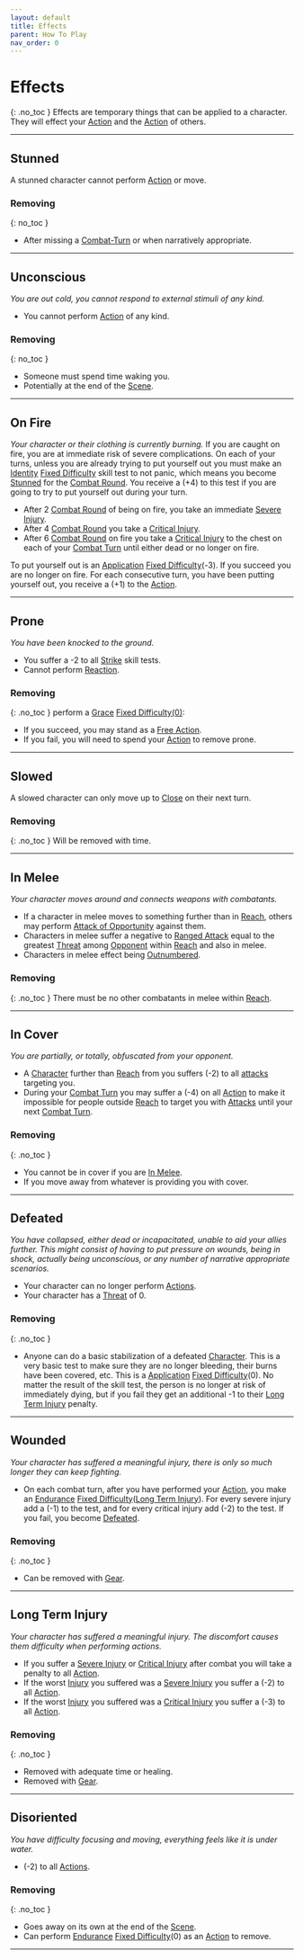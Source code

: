 ```yaml
---
layout: default
title: Effects
parent: How To Play
nav_order: 0
---
```

# Effects
{: .no_toc }
Effects are temporary things that can be applied to a character. They will effect your [Action](Terminology#Action) and the [Action](Terminology#Action) of others.

---
## Stunned
A stunned character cannot perform [Action](Terminology#Action) or move.

### Removing
{: no_toc }
* After missing a [Combat-Turn](Combat-Turn) or when narratively appropriate.

---

## Unconscious
*You are out cold, you cannot respond to external stimuli of any kind.*
* You cannot perform [Action](Terminology#Action) of any kind.

### Removing
{: no_toc }
* Someone must spend time waking you.
* Potentially at the end of the [Scene](Terminology#Scene).

---

## On Fire
*Your character or their clothing is currently burning.* 
If you are caught on fire, you are at immediate risk of severe complications. On each of your turns, unless you are already trying to put yourself out you must make an [Identity](Spirit#Identity) [Fixed Difficulty](Skills#Fixed%20Difficulty) skill test to not panic, which means you become [Stunned](#Stunned) for the [Combat Round](Terminology#Combat%20Round). You receive a (+4) to this test if you are going to try to put yourself out during your turn.

* After 2 [Combat Round](Terminology#Combat%20Round) of being on fire, you take an immediate [Severe Injury](#Severe%20Injury). 
* After 4 [Combat Round](Terminology#Combat%20Round) you take a [Critical Injury](Injury#Critical%20Injury). 
* After 6 [Combat Round](Terminology#Combat%20Round) on fire you take a [Critical Injury](Injury#Critical%20Injury) to the chest on each of your [Combat Turn](Terminology#Combat%20Turn) until either dead or no longer on fire.

To put yourself out is an [Application](Intelligence#Application) [Fixed Difficulty](Skills#Fixed%20Difficulty)(-3). If you succeed you are no longer on fire. For each consecutive turn, you have been putting yourself out, you receive a (+1) to the [Action](Terminology#Action).

---

## Prone
*You have been knocked to the ground.* 
* You suffer a -2 to all [Strike](Strength#Strike) skill tests.
* Cannot perform [Reaction](Terminology#Reaction).

### Removing
{: .no_toc }
perform a [Grace](Agility#Grace) [Fixed Difficulty(0)](Skills#Fixed%20Difficulty):
* If you succeed, you may stand as a [Free Action](Terminology#Free%20Action).
* If you fail, you will need to spend your [Action](Terminology#Action) to remove prone.

---

## Slowed
A slowed character can only move up to [Close](Movement#Close) on their next turn.

### Removing
{: .no_toc }
Will be removed with time.

---

## In Melee
*Your character moves around and connects weapons with combatants.*
* If a character in melee moves to something further than in [Reach](Movement#Reach), others may perform [Attack of Opportunity](Reacting#Attack%20of%20Opportunity) against them.
* Characters in melee suffer a negative to [Ranged Attack](Terminology#Ranged%20Attack) equal to the greatest [Threat](Attributes#Threat) among [Opponent](Terminology#Opponent) within [Reach](Movement#Reach) and also in melee.
* Characters in melee effect being [Outnumbered](Attack-Bonuses#Outnumbered).

### Removing
{: .no_toc }
There must be no other combatants in melee within [Reach](Movement#Reach).

---

## In Cover
*You are partially, or totally, obfuscated from your opponent.*
* A [Character](Terminology#Character) further than [Reach](Movement#Reach) from you suffers (-2) to all [attacks](Terminology#Attack) targeting you.
* During your [Combat Turn](Terminology#Combat%20Turn) you may suffer a (-4) on all [Action](Terminology#Action) to make it impossible for people outside [Reach](Movement#Reach) to target you with [Attacks](Attacks) until your next [Combat Turn](Terminology#Combat%20Turn).

### Removing
{: .no_toc }
* You cannot be in cover if you are [In Melee](#In%20Melee).
* If you move away from whatever is providing you with cover.

---

## Defeated
*You have collapsed, either dead or incapacitated, unable to aid your allies further. This might consist of having to put pressure on wounds, being in shock, actually being unconscious, or any number of narrative appropriate scenarios.*
* Your character can no longer perform [Actions](Terminology#Action).
* Your character has a [Threat](Attributes#Threat) of 0. 

### Removing
{: .no_toc }
* Anyone can do a basic stabilization of a defeated [Character](Terminology#Character). This is a very basic test to make sure they are no longer bleeding, their burns have been covered, etc. This is a [Application](Intelligence#Application) [Fixed Difficulty](Skills#Fixed%20Difficulty)(0). No matter the result of the skill test, the person is no longer at risk of immediately dying, but if you fail they get an additional -1 to their [Long Term Injury](#Long%20Term%20Injury) penalty. 

---
## Wounded
*Your character has suffered a meaningful injury, there is only so much longer they can keep fighting.*
* On each combat turn, after you have performed your [Action](Terminology#Action), you make an [Endurance](Strength#Endurance) [Fixed Difficulty](Skills#Fixed%20Difficulty)([Long Term Injury](Effects#Long%20Term%20Injury)). For every severe injury add a (-1) to the test, and for every critical injury add (-2) to the test. If you fail, you become [Defeated](#Defeated).
### Removing
{: .no_toc }
* Can be removed with [Gear](Gear).

---

## Long Term Injury
*Your character has suffered a meaningful injury. The discomfort causes them difficulty when performing actions.*
* If you suffer a [Severe Injury](Injury#Severe%20Injury) or [Critical Injury](Injury#Critical%20Injury) after combat you will take a penalty to all [Action](Terminology#Action).
* If the worst [Injury](Injury) you suffered was a [Severe Injury](Injury#Severe%20Injury) you suffer a (-2) to all [Action](Terminology#Action).
* If the worst [Injury](Injury) you suffered was a [Critical Injury](Injury#Critical%20Injury) you suffer a (-3) to all [Action](Terminology#Action).

### Removing
{: .no_toc }
* Removed with adequate time or healing.
* Removed with [Gear](Gear).

---

## Disoriented
*You have difficulty focusing and moving, everything feels like it is under water.*
* (-2) to all [Actions](Terminology#Action).

### Removing
{: .no_toc }
* Goes away on its own at the end of the [Scene](Terminology#Scene).
* Can perform [Endurance](Strength#Endurance) [Fixed Difficulty](Skills#Fixed%20Difficulty)(0) as an [Action](Terminology#Action) to remove.

---
